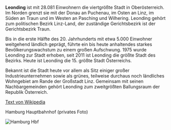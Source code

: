 **Leonding** ist mit 28.081 Einwohnern die viertgrößte Stadt in Oberösterreich. Im Norden grenzt sie mit der Donau an Puchenau, im Osten an Linz, im Süden an Traun und im Westen an Pasching und Wilhering. Leonding gehört zum politischen Bezirk Linz-Land, der zuständige Gerichtsbezirk ist der Gerichtsbezirk Traun.

Bis in die erste Hälfte des 20. Jahrhunderts mit etwa 5.000 Einwohner weitgehend ländlich geprägt, führte ein bis heute anhaltendes starkes Bevölkerungswachstum zu einem großen Aufschwung. 1975 wurde Leonding zur Stadt erhoben, seit 2011 ist Leonding die größte Stadt des Bezirks. Heute ist Leonding die 15. größte Stadt Österreichs.

Bekannt ist die Stadt heute vor allem als Sitz einiger großer Industrieunternehmen sowie als grünes, teilweise durchaus noch ländliches Wohngebiet am Rande der Großstadt Linz. Gemeinsam mit seinen Nachbargemeinden gehört Leonding zum zweitgrößten Ballungsraum der Republik Österreich.

[Text von Wikipedia](https://de.wikipedia.org/wiki/Leonding)


Hamburg Hauptbahnhof (privates Foto)

![Hamburg Hbf](https://github.com/kokainarienfogel/CE_UE_WS17_A4-2/blob/master/k01555014/IMG_1620.JPG)
